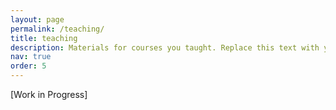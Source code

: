 ```yaml
---
layout: page
permalink: /teaching/
title: teaching
description: Materials for courses you taught. Replace this text with your description.
nav: true
order: 5
---
```


[Work in Progress]